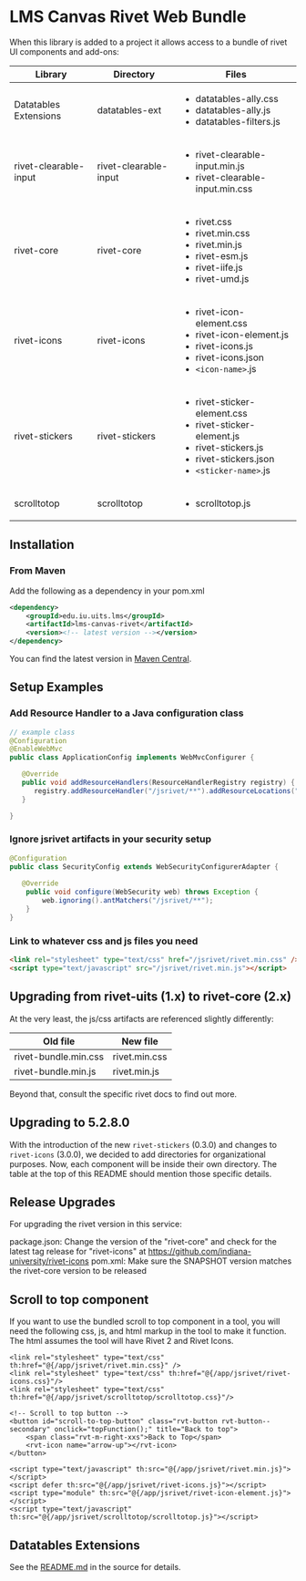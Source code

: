 # LMS Canvas Rivet Web Bundle

When this library is added to a project it allows access to a bundle of rivet UI components and add-ons:

| Library               | Directory             | Files                                                                                                                                                          |
|-----------------------|-----------------------|----------------------------------------------------------------------------------------------------------------------------------------------------------------|
| Datatables Extensions | datatables-ext        | <ul><li>datatables-ally.css</li><li>datatables-ally.js</li><li>datatables-filters.js</li></ul>                                                                 |
| rivet-clearable-input | rivet-clearable-input | <ul><li>rivet-clearable-input.min.js</li><li>rivet-clearable-input.min.css</li></ul>                                                                           |
| rivet-core            | rivet-core            | <ul><li>rivet.css</li><li>rivet.min.css</li><li>rivet.min.js</li><li>rivet-esm.js</li><li>rivet-iife.js</li><li>rivet-umd.js</li></ul>                         |
| rivet-icons           | rivet-icons           | <ul><li>rivet-icon-element.css</li><li>rivet-icon-element.js</li><li>rivet-icons.js</li><li>rivet-icons.json</li><li>`<icon-name>`.js</li></ul>                |
| rivet-stickers        | rivet-stickers        | <ul><li>rivet-sticker-element.css</li><li>rivet-sticker-element.js</li><li>rivet-stickers.js</li><li>rivet-stickers.json</li><li>`<sticker-name>`.js</li></ul> |
| scrolltotop           | scrolltotop           | <ul><li>scrolltotop.js</li></ul>                                                                                                                               |

## Installation
### From Maven
Add the following as a dependency in your pom.xml
```xml
<dependency>
    <groupId>edu.iu.uits.lms</groupId>
    <artifactId>lms-canvas-rivet</artifactId>
    <version><!-- latest version --></version>
</dependency>
```

You can find the latest version in [Maven Central](https://search.maven.org/search?q=g:edu.iu.uits.lms%20AND%20a:lms-canvas-rivet).

## Setup Examples
### Add Resource Handler to a Java configuration class
```java
// example class
@Configuration
@EnableWebMvc
public class ApplicationConfig implements WebMvcConfigurer {

   @Override
   public void addResourceHandlers(ResourceHandlerRegistry registry) {
      registry.addResourceHandler("/jsrivet/**").addResourceLocations("classpath:/META-INF/resources/jsrivet/").resourceChain(true);
   }

}
```

### Ignore jsrivet artifacts in your security setup
```java
@Configuration
public class SecurityConfig extends WebSecurityConfigurerAdapter {
    
   @Override
    public void configure(WebSecurity web) throws Exception {
        web.ignoring().antMatchers("/jsrivet/**");
    }
}
```

### Link to whatever css and js files you need
```html
<link rel="stylesheet" type="text/css" href="/jsrivet/rivet.min.css" />
<script type="text/javascript" src="/jsrivet/rivet.min.js"></script>

```

## Upgrading from rivet-uits (1.x) to rivet-core (2.x)
At the very least, the js/css artifacts are referenced slightly differently:

| Old file             | New file      |
|----------------------|---------------|
| rivet-bundle.min.css | rivet.min.css |
| rivet-bundle.min.js  | rivet.min.js  |

Beyond that, consult the specific rivet docs to find out more.

## Upgrading to 5.2.8.0
With the introduction of the new `rivet-stickers` (0.3.0) and changes to `rivet-icons` (3.0.0), we decided to add 
directories for organizational purposes.  Now, each component will be inside their own directory.  The table at the top 
of this README should mention those specific details.

## Release Upgrades
For upgrading the rivet version in this service:

package.json: Change the version of the "rivet-core" and check for the latest tag release for "rivet-icons" at https://github.com/indiana-university/rivet-icons
pom.xml: Make sure the SNAPSHOT version matches the rivet-core version to be released

## Scroll to top component
If you want to use the bundled scroll to top component in a tool, you will need the following css, js, and html markup
in the tool to make it function. The html assumes the tool will have Rivet 2 and Rivet Icons. 

```
<link rel="stylesheet" type="text/css" th:href="@{/app/jsrivet/rivet.min.css}" />
<link rel="stylesheet" type="text/css" th:href="@{/app/jsrivet/rivet-icons.css}"/>
<link rel="stylesheet" type="text/css" th:href="@{/app/jsrivet/scrolltotop/scrolltotop.css}"/>

<!-- Scroll to top button -->
<button id="scroll-to-top-button" class="rvt-button rvt-button--secondary" onclick="topFunction();" title="Back to top">
    <span class="rvt-m-right-xxs">Back to Top</span>
    <rvt-icon name="arrow-up"></rvt-icon>
</button>

<script type="text/javascript" th:src="@{/app/jsrivet/rivet.min.js}"></script>
<script defer th:src="@{/app/jsrivet/rivet-icons.js}"></script>
<script type="module" th:src="@{/app/jsrivet/rivet-icon-element.js}"></script>
<script type="text/javascript" th:src="@{/app/jsrivet/scrolltotop/scrolltotop.js}"></script>
```

## Datatables Extensions
See the [README.md](public/datatables-ext/README.md) in the source for details.